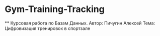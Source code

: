 # Gym-Training-Tracking

** Курсовая работа по Базам Данных.
Автор: Пичугин Алексей
Тема: Цифровизация тренировок в спортзале
